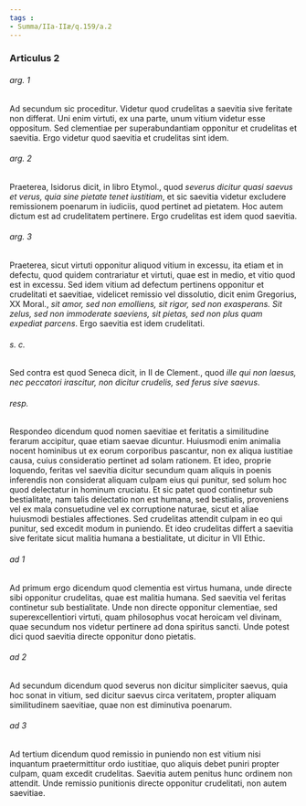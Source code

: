 ```yaml
---
tags : 
- Summa/IIa-IIæ/q.159/a.2
---
```


### Articulus 2

###### arg. 1
Ad secundum sic proceditur. Videtur quod crudelitas a saevitia sive feritate non differat. Uni enim virtuti, ex una parte, unum vitium videtur esse oppositum. Sed clementiae per superabundantiam opponitur et crudelitas et saevitia. Ergo videtur quod saevitia et crudelitas sint idem.

###### arg. 2
Praeterea, Isidorus dicit, in libro Etymol., quod *severus dicitur quasi saevus et verus, quia sine pietate tenet iustitiam*, et sic saevitia videtur excludere remissionem poenarum in iudiciis, quod pertinet ad pietatem. Hoc autem dictum est ad crudelitatem pertinere. Ergo crudelitas est idem quod saevitia.

###### arg. 3
Praeterea, sicut virtuti opponitur aliquod vitium in excessu, ita etiam et in defectu, quod quidem contrariatur et virtuti, quae est in medio, et vitio quod est in excessu. Sed idem vitium ad defectum pertinens opponitur et crudelitati et saevitiae, videlicet remissio vel dissolutio, dicit enim Gregorius, XX Moral., *sit amor, sed non emolliens, sit rigor, sed non exasperans. Sit zelus, sed non immoderate saeviens, sit pietas, sed non plus quam expediat parcens*. Ergo saevitia est idem crudelitati.

###### s. c.
Sed contra est quod Seneca dicit, in II de Clement., quod *ille qui non laesus, nec peccatori irascitur, non dicitur crudelis, sed ferus sive saevus*.

###### resp.
Respondeo dicendum quod nomen saevitiae et feritatis a similitudine ferarum accipitur, quae etiam saevae dicuntur. Huiusmodi enim animalia nocent hominibus ut ex eorum corporibus pascantur, non ex aliqua iustitiae causa, cuius consideratio pertinet ad solam rationem. Et ideo, proprie loquendo, feritas vel saevitia dicitur secundum quam aliquis in poenis inferendis non considerat aliquam culpam eius qui punitur, sed solum hoc quod delectatur in hominum cruciatu. Et sic patet quod continetur sub bestialitate, nam talis delectatio non est humana, sed bestialis, proveniens vel ex mala consuetudine vel ex corruptione naturae, sicut et aliae huiusmodi bestiales affectiones. Sed crudelitas attendit culpam in eo qui punitur, sed excedit modum in puniendo. Et ideo crudelitas differt a saevitia sive feritate sicut malitia humana a bestialitate, ut dicitur in VII Ethic.

###### ad 1
Ad primum ergo dicendum quod clementia est virtus humana, unde directe sibi opponitur crudelitas, quae est malitia humana. Sed saevitia vel feritas continetur sub bestialitate. Unde non directe opponitur clementiae, sed superexcellentiori virtuti, quam philosophus vocat heroicam vel divinam, quae secundum nos videtur pertinere ad dona spiritus sancti. Unde potest dici quod saevitia directe opponitur dono pietatis.

###### ad 2
Ad secundum dicendum quod severus non dicitur simpliciter saevus, quia hoc sonat in vitium, sed dicitur saevus circa veritatem, propter aliquam similitudinem saevitiae, quae non est diminutiva poenarum.

###### ad 3
Ad tertium dicendum quod remissio in puniendo non est vitium nisi inquantum praetermittitur ordo iustitiae, quo aliquis debet puniri propter culpam, quam excedit crudelitas. Saevitia autem penitus hunc ordinem non attendit. Unde remissio punitionis directe opponitur crudelitati, non autem saevitiae.

